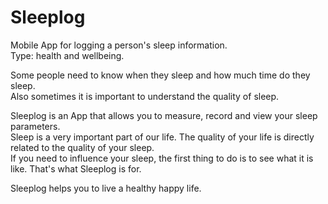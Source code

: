 # Sleeplog

Mobile App for logging a person's sleep information.<br>
Type: health and wellbeing.

Some people need to know when they sleep and how much time do they sleep.<br>
Also sometimes it is important to understand the quality of sleep.

Sleeplog is an App that allows you to measure, record and view your sleep parameters.<br>
Sleep is a very important part of our life. The quality of your life is directly related to the quality of your sleep.<br>
If you need to influence your sleep, the first thing to do is to see what it is like. That's what Sleeplog is for.

Sleeplog helps you to live a healthy happy life.
